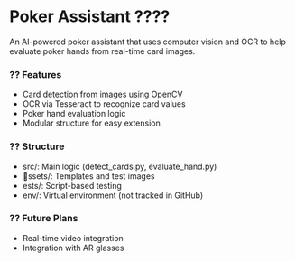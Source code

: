 # Poker Assistant ????

An AI-powered poker assistant that uses computer vision and OCR to help evaluate poker hands from real-time card images.

### ?? Features
- Card detection from images using OpenCV
- OCR via Tesseract to recognize card values
- Poker hand evaluation logic
- Modular structure for easy extension

### ?? Structure
- src/: Main logic (detect_cards.py, evaluate_hand.py)
- ssets/: Templates and test images
- 	ests/: Script-based testing
- env/: Virtual environment (not tracked in GitHub)

### ?? Future Plans
- Real-time video integration
- Integration with AR glasses
